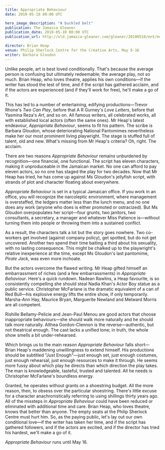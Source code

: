 ```yaml
---
title: Appropriate Behaviour
date: 2010-05-10 00:00 UTC

hero_image_description: "A buckled belt"
publication: The Jamaica Gleaner
publication_date: 2010-05-10 00:00 UTC
publication_url: http://old.jamaica-gleaner.com/gleaner/20100510/ent/ent1.html

director: Brian Heap
venue: Philip Sherlock Centre for the Creative Arts, May 6-16
writer: Barbara Gloudon
---
```


Unlike people, art is best loved conditionally. That's because the average
person is confusing but ultimately redeemable; the average play, not so much.
Brian Heap, who loves theatre, applies his own conditions—if the writer has
stood the test of time, and if the script has gathered acclaim, and if the
actors are experienced (and if they'll work for free), he'll make a go of it.

This has led to a number of entertaining, edifying productions—Trevor Rhone's
_Two Can Play_, before that A R Gurney's _Love Letters_, before that Yasmina
Reza's _Art_, and so on. All famous writers, all celebrated works, all with
established local actors (often the same ones). Mr Heap's latest endeavour,
_Appropriate Behaviour_, seems to fit his pattern. The scribe is Barbara
Gloudon, whose deteriorating National Pantomimes nevertheless make her our most
prominent living playwright. The stage is stuffed full of talent, old and new.
What's missing from Mr Heap's criteria? Oh, right. The acclaim.

There are two reasons _Appropriate Behaviour_ remains unburdened by
recognition—one financial, one functional. The script has eleven characters,
making it unproduceable in the Jamaican market. No one can afford to pay eleven
actors, so no one has staged the play for two decades. Now that Mr Heap has
tried, he has come up against Ms Gloudon's jellyfish script, with strands of
plot and character floating about everywhere.

_Appropriate Behaviour_ is set in a typical Jamaican office. If you work in an
office, you will recognize the narcoleptic environment, where management is
overstaffed, the ledgers matter less than the lunch menu, and no one does any
work (anyone who does is either promoted or ostracized). But Ms Gloudon
overpopulates her script—four grunts, two janitors, two consultants, a
secretary, a manager and whatever Miss Patience is—without turning them into
people or throwing them into a sustained conflict.

As a result, the characters talk a lot but the story goes nowhere. Two
co-workers get involved (against company policy), get spotted, but do not get
uncovered. Another two spend their time baiting a third about his sexuality,
with no lasting consequence. This might be chalked up to the playwright's
relative inexperience at the time, except Ms Gloudon's last pantomime, _Pirate
Jack_, was even more inchoate.

But the actors overcome the flawed writing. Mr Heap gifted himself an
embarrassment of riches (and a few embarrassments) in _Appropriate Behaviour_.
Here's a quick rundown. Nadean Rawlins, a Heap favourite, is so consistently
compelling she should steal Nadia Khan's Actor Boy statue as a public service.
Christopher McFarlane is the dramatic equivalent of a can of Red Bull—his
explosive energy lifts the entire show, if only temporarily. Marsha-Ann Hay,
Maurice Bryan, Marguerite Newland and Melward Morris are all competent.

Rishille Bellamy-Pelicie and Jean-Paul Menou are good actors that choose
inappropriate behaviours—she should walk more naturally and he should talk more
naturally. Althea Gordon-Clennon is the reverse—authentic, but not theatrical
enough. The cast lacks a unified tone; in truth, the whole show smells a bit
under-rehearsed.

Which brings us to the main reason _Appropriate Behaviour_ falls short—Brian
Heap's maddening unwillingness to extend himself. His productions should be
subtitled "Just Enough"—just enough set, just enough costumes, just enough
rehearsal, just enough resources to make it through. He seems more fussy about
which play he directs than which direction the play takes. The man is
knowledgeable, tasteful, trusted and talented. All he needs is Christopher
McFarlane's boundless energy.

Granted, he operates without grants on a shoestring budget. All the more reason,
then, to obsess over the particular shoestring. There's little excuse for a
character anachronistically referring to using shillings thirty years ago. All
of the missteps in _Appropriate Behaviour_ could have been reduced or eliminated
with additional time and care. Brian Heap, who loves theatre, knows that better
than anyone. The empty seats at the Philip Sherlock Centre must hurt him. So, as
the paying public, let's lay out our own conditional love—if the writer has
taken her time, and if the script has gathered followers, and if the actors are
excited, and if the director has tried his hardest, we'll make a go of it.

_Appropriate Behaviour_ runs until May 16.
